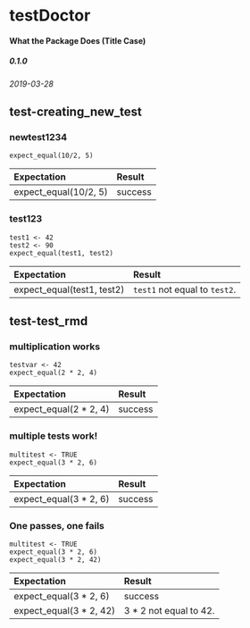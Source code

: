 # testDoctor
#### What the Package Does (Title Case)
#####  0.1.0
*2019-03-28*





## test-creating_new_test 

### newtest1234 

```
expect_equal(10/2, 5) 
```
|Expectation           |Result  |
|:---------------------|:-------|
|expect_equal(10/2, 5) |success | 


### test123 

```
test1 <- 42
test2 <- 90
expect_equal(test1, test2) 
```
|Expectation                |Result                        |
|:--------------------------|:-----------------------------|
|expect_equal(test1, test2) |`test1` not equal to `test2`. | 


## test-test_rmd 

### multiplication works 

```
testvar <- 42
expect_equal(2 * 2, 4) 
```
|Expectation            |Result  |
|:----------------------|:-------|
|expect_equal(2 * 2, 4) |success | 


### multiple tests work! 

```
multitest <- TRUE
expect_equal(3 * 2, 6) 
```
|Expectation            |Result  |
|:----------------------|:-------|
|expect_equal(3 * 2, 6) |success | 


### One passes, one fails 

```
multitest <- TRUE
expect_equal(3 * 2, 6)
expect_equal(3 * 2, 42) 
```
|Expectation             |Result                 |
|:-----------------------|:----------------------|
|expect_equal(3 * 2, 6)  |success                |
|expect_equal(3 * 2, 42) |3 * 2 not equal to 42. | 

